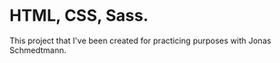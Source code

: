 # HTML, CSS, Sass.
This project that I've been created for practicing purposes with Jonas Schmedtmann.
